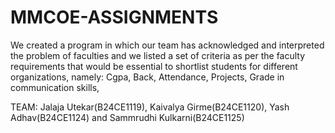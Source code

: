 # MMCOE-ASSIGNMENTS
 We created a program in which our team has acknowledged and interpreted the problem of faculties and we listed a set of criteria as per the faculty requirements that would be essential to shortlist students for different organizations, namely:
Cgpa,
Back,
Attendance,
Projects,
Grade in communication skills,


TEAM: Jalaja Utekar(B24CE1119), Kaivalya Girme(B24CE1120), Yash Adhav(B24CE1124) and Sammrudhi Kulkarni(B24CE1125)

